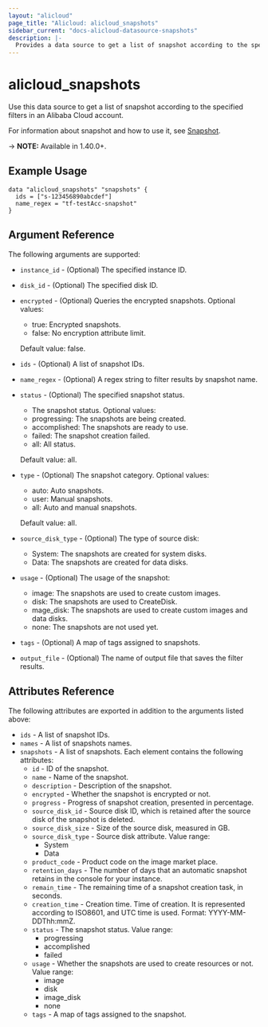 ```yaml
---
layout: "alicloud"
page_title: "Alicloud: alicloud_snapshots"
sidebar_current: "docs-alicloud-datasource-snapshots"
description: |-
  Provides a data source to get a list of snapshot according to the specified filters.
---
```


# alicloud\_snapshots

Use this data source to get a list of snapshot according to the specified filters in an Alibaba Cloud account.

For information about snapshot and how to use it, see [Snapshot](https://www.alibabacloud.com/help/doc-detail/25460.html).

-> **NOTE:**  Available in 1.40.0+.

## Example Usage

```
data "alicloud_snapshots" "snapshots" {
  ids = ["s-123456890abcdef"]
  name_regex = "tf-testAcc-snapshot"
}
```

##  Argument Reference

The following arguments are supported:

* `instance_id` - (Optional) The specified instance ID.
* `disk_id` - (Optional) The specified disk ID.
* `encrypted` - (Optional) Queries the encrypted snapshots. Optional values:
  * true: Encrypted snapshots.
  * false: No encryption attribute limit.
  
  Default value: false.
* `ids` - (Optional)  A list of snapshot IDs.
* `name_regex` - (Optional) A regex string to filter results by snapshot name.
* `status` - (Optional) The specified snapshot status.
  * The snapshot status. Optional values:
  * progressing: The snapshots are being created.
  * accomplished: The snapshots are ready to use.
  * failed: The snapshot creation failed.
  * all: All status.
  
  Default value: all.

* `type` - (Optional) The snapshot category. Optional values:
  * auto: Auto snapshots.
  * user: Manual snapshots.
  * all: Auto and manual snapshots.
  
  Default value: all.
* `source_disk_type` - (Optional) The type of source disk:
  * System: The snapshots are created for system disks.
  * Data: The snapshots are created for data disks.
  
* `usage` - (Optional) The usage of the snapshot:
  * image: The snapshots are used to create custom images.
  * disk: The snapshots are used to CreateDisk.
  * mage_disk: The snapshots are used to create custom images and data disks.
  * none: The snapshots are not used yet.
* `tags` - (Optional) A map of tags assigned to snapshots.
* `output_file` - (Optional) The name of output file that saves the filter results.

## Attributes Reference

The following attributes are exported in addition to the arguments listed above:

* `ids` - A list of snapshot IDs.
* `names` - A list of snapshots names.
* `snapshots` - A list of snapshots. Each element contains the following attributes:
    * `id` - ID of the snapshot.
    * `name` - Name of the snapshot.
    * `description` - Description of the snapshot.
    * `encrypted` - Whether the snapshot is encrypted or not.
    * `progress` - Progress of snapshot creation, presented in percentage.
    * `source_disk_id` - Source disk ID, which is retained after the source disk of the snapshot is deleted.
    * `source_disk_size` - Size of the source disk, measured in GB.
    * `source_disk_type` - Source disk attribute. Value range:
      * System
      * Data
    * `product_code` - Product code on the image market place.
    * `retention_days` - The number of days that an automatic snapshot retains in the console for your instance.
    * `remain_time` - The remaining time of a snapshot creation task, in seconds.
    * `creation_time` - Creation time. Time of creation. It is represented according to ISO8601, and UTC time is used. Format: YYYY-MM-DDThh:mmZ.
    * `status` - The snapshot status. Value range:
      * progressing
      * accomplished
      * failed
    * `usage` - Whether the snapshots are used to create resources or not. Value range:
      * image
      * disk
      * image_disk
      * none
    * `tags` - A map of tags assigned to the snapshot.
